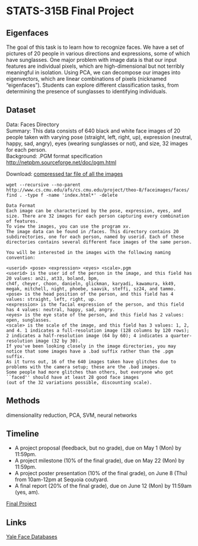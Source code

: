 # STATS-315B Final Project

## Eigenfaces
The goal of this task is to learn how to recognize faces. We have a set of pictures of 20 people in various directions and expressions, some of which have sunglasses. One major problem with image data is that our input features are individual pixels, which are high-dimensional but not terribly meaningful in isolation. Using PCA, we can decompose our images into eigenvectors, which are linear combinations of pixels (nicknamed “eigenfaces”). Students can explore different classification tasks, from determining the presence of sunglasses to identifying individuals.

## Dataset
Data: Faces Directory   
Summary: This data consists of 640 black and white face images of 20 people taken with varying pose (straight, left, right, up), expression (neutral, happy, sad, angry), eyes (wearing sunglasses or not), and size, 32 images for each person.      
Background: .PGM format specification  
http://netpbm.sourceforge.net/doc/pgm.html

Download: [compressed tar file of all the images](http://www.cs.cmu.edu/afs/cs.cmu.edu/project/theo-8/faceimages/faces.tar.Z)
```
wget --recursive --no-parent http://www.cs.cmu.edu/afs/cs.cmu.edu/project/theo-8/faceimages/faces/
find . -type f -name 'index.html*' -delete
```
```
Data Format
Each image can be characterized by the pose, expression, eyes, and size. There are 32 images for each person capturing every combination of features.
To view the images, you can use the program xv.
The image data can be found in /faces. This directory contains 20 subdirectories, one for each person, named by userid. Each of these directories contains several different face images of the same person.

You will be interested in the images with the following naming convention:

<userid> <pose> <expression> <eyes> <scale>.pgm
<userid> is the user id of the person in the image, and this field has 20 values: an2i, at33, boland, bpm, 
ch4f, cheyer, choon, danieln, glickman, karyadi, kawamura, kk49, megak, mitchell, night, phoebe, saavik, steffi, sz24, and tammo.
<pose> is the head position of the person, and this field has 4 values: straight, left, right, up.
<expression> is the facial expression of the person, and this field has 4 values: neutral, happy, sad, angry.
<eyes> is the eye state of the person, and this field has 2 values: open, sunglasses.
<scale> is the scale of the image, and this field has 3 values: 1, 2, and 4. 1 indicates a full-resolution image (128 columns by 120 rows); 
2 indicates a half-resolution image (64 by 60); 4 indicates a quarter-resolution image (32 by 30).
If you've been looking closely in the image directories, you may notice that some images have a .bad suffix rather than the .pgm suffix. 
As it turns out, 16 of the 640 images taken have glitches due to problems with the camera setup; these are the .bad images. 
Some people had more glitches than others, but everyone who got ``faced'' should have at least 28 good face images 
(out of the 32 variations possible, discounting scale).
```


## Methods
dimensionality reduction, PCA, SVM, neural networks

## Timeline
- A project proposal (feedback, but no grade), due on May 1 (Mon) by 11:59pm.
- A project milestone (10% of the final grade), due on May 22 (Mon) by 11:59pm.
- A project poster presentation (10% of the final grade), on June 8 (Thu) from 10am-12pm at Sequoia coutyard.
- A final report (20% of the final grade), due on June 12 (Mon) by 11:59am (yes, am).

[Final Project](https://stanford-stats315b.github.io/spring2023/projects/)

## Links
[Yale Face Databases](https://libguides.princeton.edu/facedatabases)

